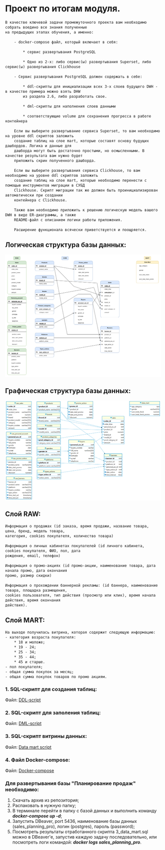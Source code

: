 # Проект по итогам модуля.

```
В качестве ключевой задачи промежуточного проекта вам необходимо собрать воедино все знания полученные 
на предыдущих этапах обучения, а именно:

    - docker-compose файл, который включает в себя:

        * сервис развертывания PostgreSQL

        * Одно из 2-х: либо сервис(ы) развертывания Superset, либо сервис(ы) развертывания Clickhouse

    - Сервис развертывания PostgreSQL должен содержать в себе:

        * ddl-скрипты для инициализации всех 3-х слоев будущего DWH - в качестве примера можно взять DHW 
        из раздела 2.6, либо разработать свое.

        * dml-скрипты для наполнения слоев данными

        * соответствующие volume для сохранения прогресса в работе контейнера

    Если вы выберите развертывание сервиса Superset, то вам необходимо на уровне ddl скриптов заложить 
    создание таблиц на слое mart, которые составят основу будущих дашбордов. Логика и данные для 
    дашборда могут быть достаточно простыми, но осмысленными. В качестве результата вам нужно будет 
    приложить скрин полученного дашборда.

    Если вы выберите развертывания сервиса Clickhouse, то вам необходимо на уровне ddl скриптов заложить 
    создание таблиц на слое mart, которые необходимо перенести с помощью инструментов миграции в СУБД 
    Clickhouse. Скрипт миграции так же должен быть проинициализирован автоматически при создании 
    контейнера с Clickhouse.

    Также вам необходимо приложить к решению логическую модель вашего DWH в виде ER-диаграммы, а также 
    README-файл с описанием логики работы приложения.

    Расширение функционала всячески приветствуется и поощряется. 
```

## Логическая структура базы данных:

![ER_logics](./ER_diagrams/ER_2.9_DWH_PRO.png)

## Графическая структура базы данных:

![ER_graphics](./ER_diagrams/sales%20-%20public.png)

## Слой RAW: 
    Информация о продажах (id заказа, время продажи, название товара, цена, бренд, модель товара, 
    категория, cookies покупателя, количество товара)

    Информация о личных кабинетах покупателей (id личного кабинета, cookies покупателя, ФИО, пол, дата 
    рождения, email, телефон)

    Информация о промо-акциях (id промо-акции, наименование товара, дата начала промо, дата окончания 
    промо, размер скидки)

    Информация о прохождении баннерной рекламы: (id баннера, наименование товара, площадка размещения, 
    cookies пользователя, тип действия (просмотр или клик), время начала действия, время окончания 
    действия).

## Слой MART:
    На выходе получилась витрина, которая содержит следующую информацию: 
    - категория возраста покупателя:
        * 18 и моложе;
        * 19 - 24;
        * 25 - 34;
        * 35 - 44;
        * 45 и старше.
    - пол покупателя;
    - общая сумма покупок за месяц;
    - общая сумма покупок товаров по промо акциям.
    


### 1. SQL-скрипт для создания таблиц:
Файл: [DDL-script](sql_scripts/ddl/1_ddl.sql)

### 2. SQL-скрипт для заполения таблиц:
Файл: [DML-script](sql_scripts/dml/2_dml.sql)

### 3. SQL-скрипт витрины данных:
Файл: [Data mart script](sql_scripts/3_data_mart.sql)

### 4. Файл Docker-compose:
Файл: [Docker-compose](docker-compose.yml)


### Для развертывания базы "Планирование продаж" необходимо:
1. Скачать архив из репозитория;
2. Распаковать в нужную папку;
3. В терминале перейти в папку с базой данных и выполнить команду ***docker-compose up -d***;
4. Запустить DBeaver, port 5436, наименование базы данных (sales_planning_pro), логин (postgres), пароль (password);
5. Посмотреть результаты отработанного скрипта 3_data_mart.sql можно в DBeaver'е, запустив каждую задачу последовательно, или посмотреть логи командой: ***docker logs sales_planning_pro***.